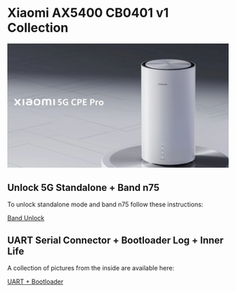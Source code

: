 # Xiaomi AX5400 CB0401 v1 Collection

![alt text](Inner_Life/imgs/product_pic.jpg)


## Unlock 5G Standalone + Band n75

To unlock standalone mode and band n75 follow these instructions: 

[Band Unlock](Band_Unlock/README.md)

## UART Serial Connector + Bootloader Log + Inner Life

A collection of pictures from the inside are available here:

[UART + Bootloader](Inner_Life/README.md)
